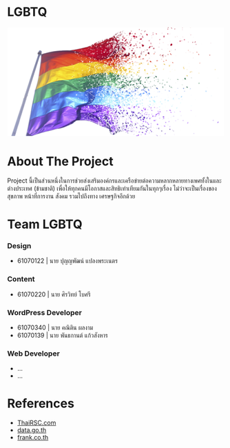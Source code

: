 # LGBTQ
<img src="Photo/0001.png" width="850"><br>

# About The Project
<p>Project นี้เป็นส่วนหนึ่งในการช่วยส่งเสริมองค์กรและเครือข่ายต่อความหลากหลายทางเพศทั้งในและต่างประเทศ (ข้ามชาติ) เพื่อให้ทุกคนมีโอกาสและสิทธิเท่าเทียมกันในทุกๆเรื่อง ไม่ว่าจะเป็นเรื่องของสุขภาพ หน้าที่การงาน สังคม รวมไปถึงทาง เศรษฐกิจอีกด้วย</p>

# Team LGBTQ
<h3>Design</h3>
<ul>
    <li>61070122 | นาย ปุญญพัฒน์ แปลงพระเนตร</li>
</ul>
<h3>Content</h3>
<ul>
    <li>61070220 | นาย ศิรวิทย์ โบศรี</li>
</ul>
<h3>WordPress Developer</h3>
<ul>
    <li>61070340 | นาย คณิติน ผลงาม</li>
    <li>61070139 | นาย พันธกานต์ แก้วสังหาร</li>
</ul>
<h3>Web Developer</h3>
<ul>
    <li>...</li>
    <li>...</li>
</ul>

# References
<ul>
    <li><a href="http://www.thairsc.com/">ThaiRSC.com</a></li>
    <li><a href="https://data.go.th/DatasetDetail.aspx?id=71aa612f-adaf-4b0d-b81b-ccdfd97efeef">data.go.th</a></li>
    <li><a href="https://www.frank.co.th/ประกันภัยรถยนต์/เคล็ดลับ/อุบัติเหตุรถยนต์">frank.co.th</a></li>
</ul>
